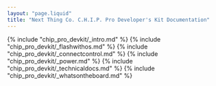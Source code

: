 ```yaml
---
layout: "page.liquid"
title: "Next Thing Co. C.H.I.P. Pro Developer's Kit Documentation"
---
```


{% include "chip_pro_devkit/_intro.md" %}
{% include "chip_pro_devkit/_flashwithos.md" %}
{% include "chip_pro_devkit/_connectcontrol.md" %}
{% include "chip_pro_devkit/_power.md" %}
{% include "chip_pro_devkit/_technicaldocs.md" %}
{% include "chip_pro_devkit/_whatsontheboard.md" %}
